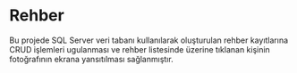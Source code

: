 # Rehber
Bu projede SQL Server veri tabanı kullanılarak oluşturulan rehber kayıtlarına CRUD işlemleri ugulanması ve rehber listesinde üzerine tıklanan kişinin fotoğrafının ekrana yansıtılması sağlanmıştır.